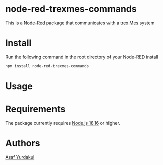 # node-red-trexmes-commands

This is a [Node-Red][1] package that communicates with a [trex Mes][2] system

# Install

Run the following command in the root directory of your Node-RED install

    npm install node-red-trexmes-commands

# Usage


# Requirements

The package currently requires [Node.js 18.16][1] or higher.

# Authors

[Asaf Yurdakul][4]

[1]:http://nodered.org
[2]:https://mertyazilim.com.tr/
[4]:https://github.com/asafyurdakul

